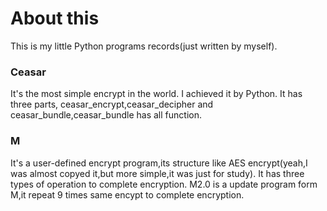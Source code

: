 # About this
This is my little Python programs records(just written by myself).

### Ceasar
It's the most simple encrypt in the world. I achieved it by Python.
It has three parts, ceasar_encrypt,ceasar_decipher and ceasar_bundle,ceasar_bundle has all function.

### M
It's a user-defined encrypt program,its structure like AES encrypt(yeah,I was almost copyed it,but more simple,it was just for study).
It has three types of operation to complete encryption.
M2.0 is a update program form M,it repeat 9 times same encypt to complete encryption.
